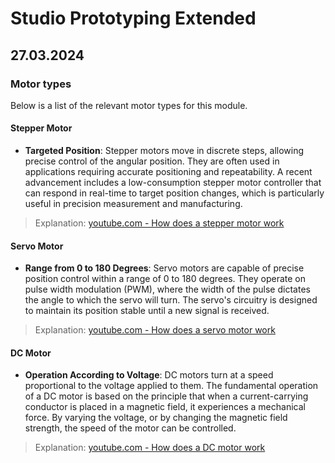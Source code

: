 # Studio Prototyping Extended

## 27.03.2024

### Motor types
Below is a list of the relevant motor types for this module.

#### Stepper Motor
- **Targeted Position**: Stepper motors move in discrete steps, allowing precise control of the angular position. They are often used in applications requiring accurate positioning and repeatability. A recent advancement includes a low-consumption stepper motor controller that can respond in real-time to target position changes, which is particularly useful in precision measurement and manufacturing.

> Explanation: [youtube.com - How does a stepper motor work](https://www.youtube.com/watch?v=eyqwLiowZiU&ab_channel=Lesics)

#### Servo Motor
- **Range from 0 to 180 Degrees**: Servo motors are capable of precise position control within a range of 0 to 180 degrees. They operate on pulse width modulation (PWM), where the width of the pulse dictates the angle to which the servo will turn. The servo's circuitry is designed to maintain its position stable until a new signal is received.

> Explanation: [youtube.com - How does a servo motor work](https://www.youtube.com/watch?v=tHOH-bYjR4k&ab_channel=TheEngineeringMindset)

#### DC Motor
- **Operation According to Voltage**: DC motors turn at a speed proportional to the voltage applied to them. The fundamental operation of a DC motor is based on the principle that when a current-carrying conductor is placed in a magnetic field, it experiences a mechanical force. By varying the voltage, or by changing the magnetic field strength, the speed of the motor can be controlled.

> Explanation: [youtube.com - How does a DC motor work](https://www.youtube.com/watch?v=1AaUK6pT_cE&ab_channel=TheEngineeringMindset)

### 